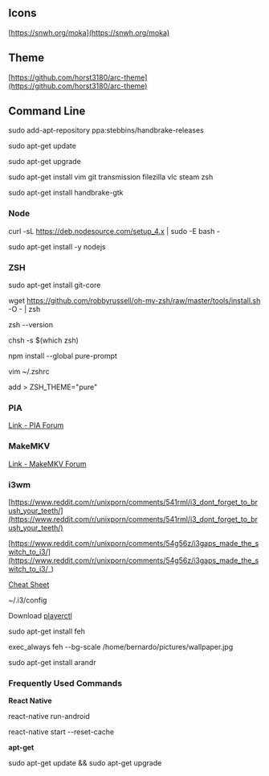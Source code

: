 
## Icons
[https://snwh.org/moka](https://snwh.org/moka)

## Theme
[https://github.com/horst3180/arc-theme](https://github.com/horst3180/arc-theme)

## Command Line

sudo add-apt-repository ppa:stebbins/handbrake-releases

sudo apt-get update

sudo apt-get upgrade

sudo apt-get install vim git transmission filezilla vlc steam zsh

sudo apt-get install handbrake-gtk

### Node
curl -sL https://deb.nodesource.com/setup_4.x | sudo -E bash -

sudo apt-get install -y nodejs

### ZSH
sudo apt-get install git-core

wget https://github.com/robbyrussell/oh-my-zsh/raw/master/tools/install.sh -O - | zsh

zsh --version

chsh -s $(which zsh)

npm install --global pure-prompt

vim ~/.zshrc

add > ZSH_THEME="pure"

### PIA
[Link - PIA Forum](https://helpdesk.privateinternetaccess.com/hc/en-us/articles/219438217-Installing-the-PIA-App-on-Linux)

### MakeMKV
[Link - MakeMKV Forum](http://www.makemkv.com/forum2/viewtopic.php?f=3&t=224)


### i3wm
[https://www.reddit.com/r/unixporn/comments/541rml/i3_dont_forget_to_brush_your_teeth/](https://www.reddit.com/r/unixporn/comments/541rml/i3_dont_forget_to_brush_your_teeth/)


[https://www.reddit.com/r/unixporn/comments/54g56z/i3gaps_made_the_switch_to_i3/](https://www.reddit.com/r/unixporn/comments/54g56z/i3gaps_made_the_switch_to_i3/_)


[Cheat Sheet](https://duckduckgo.com/?q=i3wm+cheat+sheet&ia=cheatsheet&iax=1)


~/.i3/config

Download [playerctl](https://github.com/acrisci/playerctl/releases)


sudo apt-get install feh

exec_always feh --bg-scale /home/bernardo/pictures/wallpaper.jpg



sudo apt-get install arandr


### Frequently Used Commands

**React Native**

react-native run-android


react-native start --reset-cache


**apt-get**


sudo apt-get update && sudo apt-get upgrade

